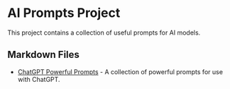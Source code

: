 # AI Prompts Project

This project contains a collection of useful prompts for AI models.

## Markdown Files

* [ChatGPT Powerful Prompts](chatgpt_powerful_prompts.md) - A collection of powerful prompts for use with ChatGPT.

